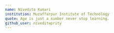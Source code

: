 ```yaml
---
name: Nivedita Kumari
institution: Muzaffarpur Institute of Technology
quote: Age is just a number never stop learning.
github_user: niveditaprity
---
```

